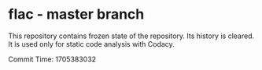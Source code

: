 # flac - master branch

This repository contains frozen state of the repository.
Its history is cleared. It is used only for static code
analysis with Codacy.

Commit Time: 1705383032